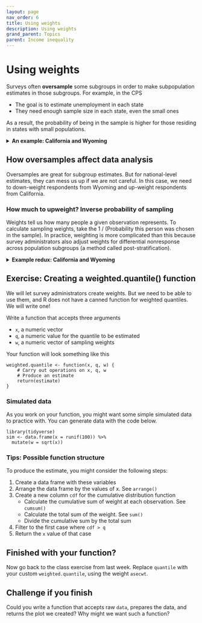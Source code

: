 ```yaml
---
layout: page
nav_order: 6
title: Using weights
description: Using weights
grand_parent: Topics
parent: Income inequality
---
```


# Using weights

Surveys often **oversample** some subgroups in order to make subpopulation estimates in those subgroups. For example, in the CPS

- The goal is to estimate unemployment in each state
- They need enough sample size in each state, even the small ones

As a result, the probability of being in the sample is higher for those residing in states with small populations.

<details>
<summary>
<b>An example: California and Wyoming</b>
</summary>
<p style="margin-left: 40px">
In 2022, California had 14,822 ASEC respondents out of a population of 39,029,342. Wyoming had 2,199 ASEC respondents out of 581,381 residents. The average probability that a CA resident was sampled was about 0.04 percent, whereas the same probability in WY was 0.4 percent. You are <b>10 times</b> more likely to be sampled for the ASEC if you live in Wyoming.
</p>
</details>

## How oversamples affect data analysis

Oversamples are great for subgroup estimates. But for national-level estimates, they can mess us up if we are not careful. In this case, we need to down-weight respondents from Wyoming and up-weight respondents from California.

### How much to upweight? Inverse probability of sampling

Weights tell us how many people a given observation represents. To calculate sampling weights, take the 1 / (Probability this person was chosen in the sample). In practice, weighting is more complicated than this because survey administrators also adjust weights for differential nonresponse across population subgroups (a method called post-stratification).

<details>
<summary>
<b>Example redux: California and Wyoming</b>
</summary>
<p style="margin-left: 40px">
Suppose Californians are sampled with probability 0.0004. Then each Californian represents 1 / 0.0004 = 2,500 people. Each Californian should receive a weight of 2,500. Working out the same math for Wyoming, each Wyoming resident should receive a weight of 250. The total weight on these two samples will then be proportional to the sizes of these two populations.
</p>
</details>

## Exercise: Creating a weighted.quantile() function

We will let survey administrators create weights. But we need to be able to use them, and R does not have a canned function for weighted quantiles. We will write one!

Write a function that accepts three arguments

- `x`, a numeric vector
- `q`, a numeric value for the quantile to be estimated
- `w`, a numeric vector of sampling weights

Your function will look something like this

```
weighted.quantile <- function(x, q, w) {
	# Carry out operations on x, q, w
	# Produce an estimate
	return(estimate)
}
```

### Simulated data

As you work on your function, you might want some simple simulated data to practice with. You can generate data with the code below.

```
library(tidyverse)
sim <- data.frame(x = runif(100)) %>%
  mutate(w = sqrt(x))
```

### Tips: Possible function structure

To produce the estimate, you might consider the following steps:

1. Create a data frame with these variables
2. Arrange the data frame by the values of x. See `arrange()`
3. Create a new column `cdf` for the cumulative distribution function
    * Calculate the cumulative sum of weight at each observation. See `cumsum()`
    * Calculate the total sum of the weight. See `sum()`
    * Divide the cumulative sum by the total sum
4. Filter to the first case where `cdf > q`
5. Return the `x` value of that case

## Finished with your function?

Now go back to the class exercise from last week. Replace `quantile` with your custom `weighted.quantile`, using the weight `asecwt`.

## Challenge if you finish

Could you write a function that accepts raw `data`, prepares the data, and returns the plot we created? Why might we want such a function?

